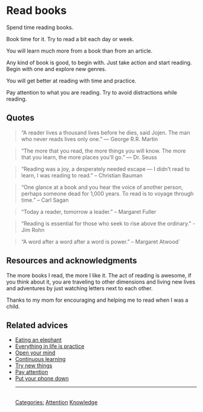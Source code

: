 # Read books

Spend time reading books.

Book time for it. Try to read a bit each day or week.

You will learn much more from a book than from an article.

Any kind of book is good, to begin with. Just take action and start reading. Begin with one and explore new genres.

You will get better at reading with time and practice.

Pay attention to what you are reading. Try to avoid distractions while reading.

## Quotes

> “A reader lives a thousand lives before he dies, said Jojen. The man who never reads lives only one.” ― George R.R. Martin

> “The more that you read, the more things you will know. The more that you learn, the more places you'll go.” ― Dr. Seuss

> “Reading was a joy, a desperately needed escape — I didn’t read to learn, I was reading to read.” – Christian Bauman

> “One glance at a book and you hear the voice of another person, perhaps someone dead for 1,000 years. To read is to voyage through time.” – Carl Sagan

> “Today a reader, tomorrow a leader.” – Margaret Fuller

> “Reading is essential for those who seek to rise above the ordinary.” - Jim Rohn

> “A word after a word after a word is power.” – Margaret Atwood`

## Resources and acknowledgments

The more books I read, the more I like it. The act of reading is awesome, if you think about it, you are traveling to other dimensions and living new lives and adventures by just watching letters next to each other.

Thanks to my mom for encouraging and helping me to read when I was a child.

## Related advices

- [Eating an elephant](Eating%20an%20elephant/index.md)
- [Everything in life is practice](Everything%20in%20life%20is%20practice/index.md)
- [Open your mind](Open%20your%20mind/index.md)
- [Continuous learning](Continuous%20learning/index.md)
- [Try new things](Try%20new%20things/index.md)
- [Pay attention](Pay%20attention/index.md)
- [Put your phone down](Put%20your%20phone%20down/index.md)<hr/><br/>[Categories:](Categories/index.md) [Attention](Categories/Attention.md) [Knowledge](Categories/Knowledge.md)